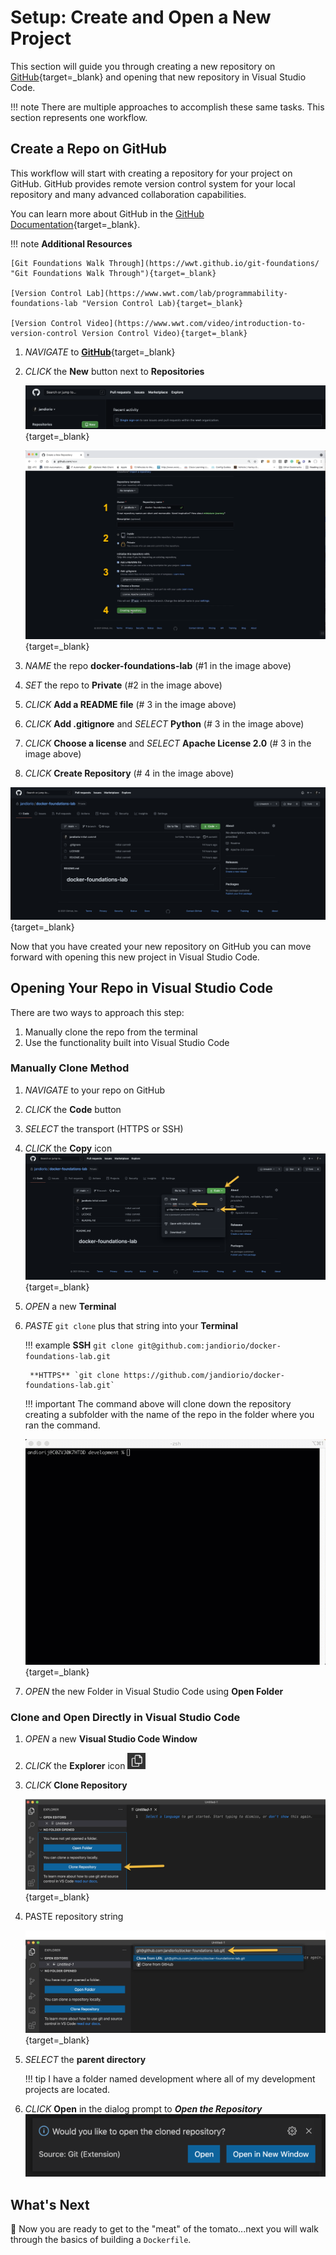 # Setup: Create and Open a New Project

This section will guide you through creating a new repository on [GitHub](https://github.com "GitHub"){target=_blank} and opening that new repository in Visual Studio Code.

!!! note
    There are multiple approaches to accomplish these same tasks.  This section represents one workflow.

## Create a Repo on GitHub

This workflow will start with creating a repository for your project on GitHub.  GitHub provides remote version control system for your local repository and many advanced collaboration capabilities.

You can learn more about GitHub in the [GitHub Documentation](https://docs.github.com/en/github "GitHub Documentation"){target=_blank}.

!!! note
    **Additional Resources**

    [Git Foundations Walk Through](https://wwt.github.io/git-foundations/ "Git Foundations Walk Through"){target=_blank}

    [Version Control Lab](https://www.wwt.com/lab/programmability-foundations-lab "Version Control Lab){target=_blank}

    [Version Control Video](https://www.wwt.com/video/introduction-to-version-control Version Control Video){target=_blank}

1. *NAVIGATE* to [**GitHub**](https://www.github.com "GitHub"){target=_blank}

2. *CLICK* the **New**  button next to **Repositories**

   [![github-home](../images/github-home.png "GitHub Home")](../../images/github-home.png){target=_blank}

   [![new-github-repo](../images/new-github-repo.png "GitHub New Repo")](../../images/new-github-repo.png){target=_blank}

3. *NAME* the repo **docker-foundations-lab** (#1 in the image above)

4. *SET* the repo to **Private** (#2 in the image above)

5. *CLICK* **Add a README file** (# 3 in the image above)

6. *CLICK* **Add .gitignore** and *SELECT* **Python** (# 3 in the image above)

7. *CLICK* **Choose a license** and *SELECT* **Apache License 2.0** (# 3 in the image above)

8. *CLICK* **Create Repository** (# 4 in the image above)

[![created-repo](../images/created-repo.png "Created Repo")](../../images/created-repo.png){target=_blank}

Now that you have created your new repository on GitHub you can move forward with opening this new project in Visual Studio Code.

## Opening Your Repo in Visual Studio Code

There are two ways to approach this step:

1. Manually clone the repo from the terminal
2. Use the functionality built into Visual Studio Code

### Manually Clone Method

1. *NAVIGATE* to your repo on GitHub

2. *CLICK* the **Code** button

3. *SELECT* the transport (HTTPS or SSH)

4. *CLICK* the **Copy** icon
   ​	[![copy-github-clone-string](../images/copy-github-clone-string.png "Copy GitHub Clone String")](../../images/copy-github-clone-string.png){target=_blank}

5. *OPEN* a new **Terminal**

6. *PASTE* `git clone` plus that string into your **Terminal**

    !!! example
        **SSH** `git clone git@github.com:jandiorio/docker-foundations-lab.git`

        **HTTPS** `git clone https://github.com/jandiorio/docker-foundations-lab.git`

    !!! important
        The command above will clone down the repository creating a subfolder with the name of the repo in the folder where you ran the command.

    [![Clone Project Repo](../images/clone-project-repo-manual.gif "Clone Project Repo")](../../images/clone-project-repo-manual.gif){target=_blank}

7. *OPEN* the new Folder in Visual Studio Code using **Open Folder**

### Clone and Open Directly in Visual Studio Code

1. *OPEN* a new **Visual Studio Code Window**

2. *CLICK* the **Explorer** icon <img src="../../images/explorer-icon.png" alt="image-20210611101144837" style="zoom:33%;" />

3. *CLICK* **Clone Repository**

    [![VSC Repo Clone](../images/vsc-clone-repo.png "VSC Repo Clone")](../../images/vsc-clone-repo.png){target=_blank}

4. PASTE repository string

    [![VSC Paste Repo](../images/vsc-paste-repo-string.png "VSC Paste Repo")](../../images/vsc-paste-repo-string.png){target=_blank}

5. *SELECT* the **parent directory**

    !!! tip
        I have a folder named development where all of my development projects are located.

6. *CLICK* **Open** in the dialog prompt to ***Open the Repository***
    <img src="../../images/vsc-open-cloned-repo.png" alt="image-20210611102053356" style="zoom:50%;" />

## What's Next

:tomato: Now you are ready to get to the "meat" of the tomato...next you will walk through the basics of building a `Dockerfile`.
